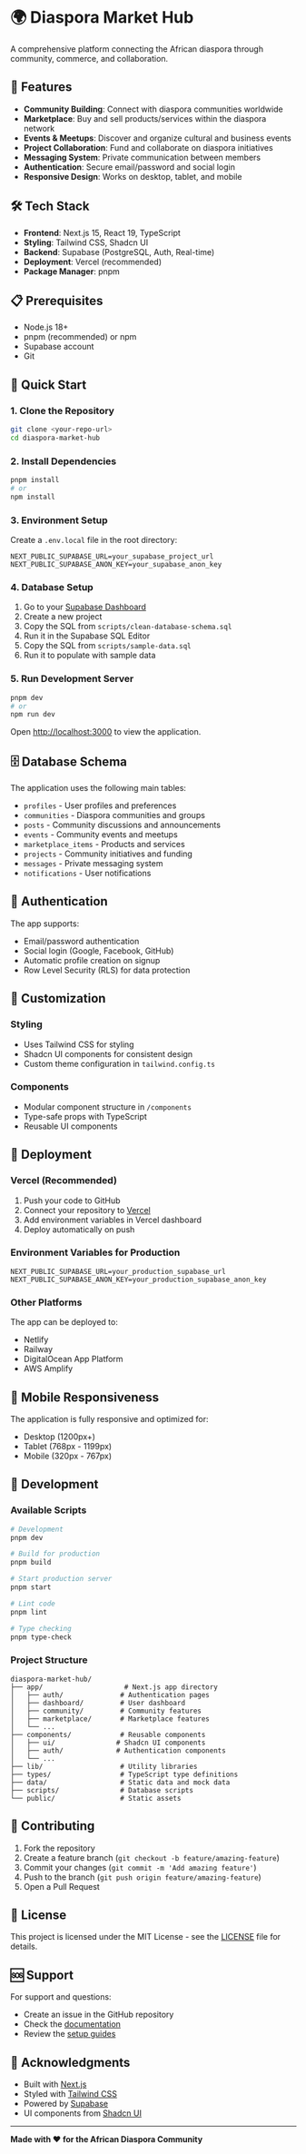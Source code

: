 # 🌍 Diaspora Market Hub

A comprehensive platform connecting the African diaspora through community, commerce, and collaboration.

## 🚀 Features

- **Community Building**: Connect with diaspora communities worldwide
- **Marketplace**: Buy and sell products/services within the diaspora network
- **Events & Meetups**: Discover and organize cultural and business events
- **Project Collaboration**: Fund and collaborate on diaspora initiatives
- **Messaging System**: Private communication between members
- **Authentication**: Secure email/password and social login
- **Responsive Design**: Works on desktop, tablet, and mobile

## 🛠️ Tech Stack

- **Frontend**: Next.js 15, React 19, TypeScript
- **Styling**: Tailwind CSS, Shadcn UI
- **Backend**: Supabase (PostgreSQL, Auth, Real-time)
- **Deployment**: Vercel (recommended)
- **Package Manager**: pnpm

## 📋 Prerequisites

- Node.js 18+ 
- pnpm (recommended) or npm
- Supabase account
- Git

## 🚀 Quick Start

### 1. Clone the Repository

```bash
git clone <your-repo-url>
cd diaspora-market-hub
```

### 2. Install Dependencies

```bash
pnpm install
# or
npm install
```

### 3. Environment Setup

Create a `.env.local` file in the root directory:

```env
NEXT_PUBLIC_SUPABASE_URL=your_supabase_project_url
NEXT_PUBLIC_SUPABASE_ANON_KEY=your_supabase_anon_key
```

### 4. Database Setup

1. Go to your [Supabase Dashboard](https://supabase.com/dashboard)
2. Create a new project
3. Copy the SQL from `scripts/clean-database-schema.sql`
4. Run it in the Supabase SQL Editor
5. Copy the SQL from `scripts/sample-data.sql`
6. Run it to populate with sample data

### 5. Run Development Server

```bash
pnpm dev
# or
npm run dev
```

Open [http://localhost:3000](http://localhost:3000) to view the application.

## 🗄️ Database Schema

The application uses the following main tables:

- `profiles` - User profiles and preferences
- `communities` - Diaspora communities and groups
- `posts` - Community discussions and announcements
- `events` - Community events and meetups
- `marketplace_items` - Products and services
- `projects` - Community initiatives and funding
- `messages` - Private messaging system
- `notifications` - User notifications

## 🔐 Authentication

The app supports:
- Email/password authentication
- Social login (Google, Facebook, GitHub)
- Automatic profile creation on signup
- Row Level Security (RLS) for data protection

## 🎨 Customization

### Styling
- Uses Tailwind CSS for styling
- Shadcn UI components for consistent design
- Custom theme configuration in `tailwind.config.ts`

### Components
- Modular component structure in `/components`
- Type-safe props with TypeScript
- Reusable UI components

## 🚀 Deployment

### Vercel (Recommended)

1. Push your code to GitHub
2. Connect your repository to [Vercel](https://vercel.com)
3. Add environment variables in Vercel dashboard
4. Deploy automatically on push

### Environment Variables for Production

```env
NEXT_PUBLIC_SUPABASE_URL=your_production_supabase_url
NEXT_PUBLIC_SUPABASE_ANON_KEY=your_production_supabase_anon_key
```

### Other Platforms

The app can be deployed to:
- Netlify
- Railway
- DigitalOcean App Platform
- AWS Amplify

## 📱 Mobile Responsiveness

The application is fully responsive and optimized for:
- Desktop (1200px+)
- Tablet (768px - 1199px)
- Mobile (320px - 767px)

## 🔧 Development

### Available Scripts

```bash
# Development
pnpm dev

# Build for production
pnpm build

# Start production server
pnpm start

# Lint code
pnpm lint

# Type checking
pnpm type-check
```

### Project Structure

```
diaspora-market-hub/
├── app/                    # Next.js app directory
│   ├── auth/              # Authentication pages
│   ├── dashboard/         # User dashboard
│   ├── community/         # Community features
│   ├── marketplace/       # Marketplace features
│   └── ...
├── components/            # Reusable components
│   ├── ui/               # Shadcn UI components
│   ├── auth/             # Authentication components
│   └── ...
├── lib/                   # Utility libraries
├── types/                 # TypeScript type definitions
├── data/                  # Static data and mock data
├── scripts/               # Database scripts
└── public/                # Static assets
```

## 🤝 Contributing

1. Fork the repository
2. Create a feature branch (`git checkout -b feature/amazing-feature`)
3. Commit your changes (`git commit -m 'Add amazing feature'`)
4. Push to the branch (`git push origin feature/amazing-feature`)
5. Open a Pull Request

## 📄 License

This project is licensed under the MIT License - see the [LICENSE](LICENSE) file for details.

## 🆘 Support

For support and questions:
- Create an issue in the GitHub repository
- Check the [documentation](docs/)
- Review the [setup guides](scripts/)

## 🙏 Acknowledgments

- Built with [Next.js](https://nextjs.org/)
- Styled with [Tailwind CSS](https://tailwindcss.com/)
- Powered by [Supabase](https://supabase.com/)
- UI components from [Shadcn UI](https://ui.shadcn.com/)

---

**Made with ❤️ for the African Diaspora Community** 